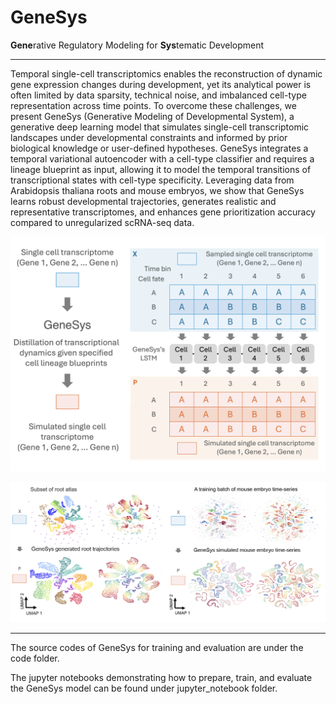 # GeneSys
**Gene**rative Regulatory Modeling for **Sys**tematic Development

---
Temporal single-cell transcriptomics enables the reconstruction of dynamic gene expression changes during development, yet its analytical power is often limited by data sparsity, technical noise, and imbalanced cell-type representation across time points. To overcome these challenges, we present GeneSys (Generative Modeling of Developmental System), a generative deep learning model that simulates single-cell transcriptomic landscapes under developmental constraints and informed by prior biological knowledge or user-defined hypotheses. GeneSys integrates a temporal variational autoencoder with a cell-type classifier and requires a lineage blueprint as input, allowing it to model the temporal transitions of transcriptional states with cell-type specificity. Leveraging data from Arabidopsis thaliana roots and mouse embryos, we show that GeneSys learns robust developmental trajectories, generates realistic and representative transcriptomes, and enhances gene prioritization accuracy compared to unregularized scRNA-seq data.

![Screenshot](images/Image1.png)

![Screenshot](images/Image2.png)

---

The source codes of GeneSys for training and evaluation are under the code folder.

The jupyter notebooks demonstrating how to prepare, train, and evaluate the GeneSys model can be found under jupyter_notebook folder.
